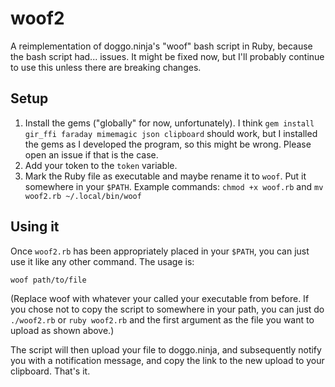 # woof2

A reimplementation of doggo.ninja's "woof" bash script in Ruby, because the bash script had... issues. It might be fixed now, but I'll probably continue to use this unless there are breaking changes.

## Setup

1. Install the gems ("globally" for now, unfortunately). I think `gem install gir_ffi faraday mimemagic json clipboard` should work, but I installed the gems as I developed the program, so this might be wrong. Please open an issue if that is the case.
2. Add your token to the `token` variable. 
3. Mark the Ruby file as executable and maybe rename it to `woof`. Put it somewhere in your `$PATH`. Example commands: `chmod +x woof.rb` and `mv woof2.rb ~/.local/bin/woof`

## Using it

Once `woof2.rb` has been appropriately placed in your `$PATH`, you can just use it like any other command. The usage is:

``` sh
woof path/to/file
```
(Replace woof with whatever your called your executable from before. If you chose not to copy the script to somewhere in your path, you can just do `./woof2.rb` or `ruby woof2.rb` and the first argument as the file you want to upload as shown above.)

The script will then upload your file to doggo.ninja, and subsequently notify you with a notification message, and copy the link to the new upload to your clipboard. That's it.

